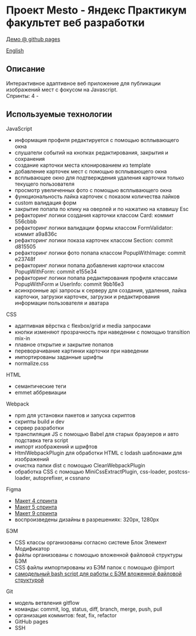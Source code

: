 # Проект Mesto - Яндекс Практикум факультет веб разработки

[Демо @ github pages](https://bliss-code.github.io/mesto/)

[English](./README.md)

## Описание

Интерактивное адаптивное веб приложение для публикации изображений мест с фокусом на Javascript.\
Спринты: 4 -

## Используемые технологии

JavaScript
- информация профиля редактируется с помощью всплывающего окна
- слушатели событий на кнопках редактирования, закрытия и сохранения
- создание карточки места клонированием из template
- добавление карточек мест c помощью всплывающего окна
- всплывающее окно для подтверждения удаления карточки только текущего пользователя
- просмотр увеличенных фото с помощью всплывающего окна
- функциональность лайка карточек c показом количества лайков
- custom валидация форм
- закрытие попапа по клику на оверлей и по нажатию на клавишу Esc
- рефакторинг логики создания карточки классом Card: коммит 556cbbb
- рефакторинг логики валидации формы классом FormValidator: коммит a9a836c
- рефакторинг логики показа карточек классом Section: commit d815505
- рефакторинг логики фото попапа классом PopupWithImage: commit e23748f
- рефакторинг логики попапа добавления карточки классом PopupWithForm: commit e155e34
- рефакторинг логики попапа редактирования профиля классами PopupWithForm и UserInfo: commit 9bb16e3
- асинхронные api запросы к серверу для создания, удаления, лайка карточки, загрузки карточек, загрузки и редактирования информации пользователя и аватара

CSS
- адаптивная вёрстка с flexbox/grid и media запросами
- кнопки изменяют прозрачность при наведении с помощью transition mix-in
- плавное открытие и закрытие попапов
- переворачивание картинки карточки при наведении
- импортированы заданные шрифты
- normalize.css

HTML
- семантические теги
- emmet аббревиации

Webpack
- npm для установки пакетов и запуска скриптов
- скрипты build и dev
- сервер разработки
- транспиляция JS с помощью Babel для старых браузеров и авто подставка тега script
- импорт изображений и шрифтов
- HtmlWebpackPlugin для обработки HTML с lodash шаблонами для изображений
- очистка папки dist с помощью CleanWebpackPlugin
- обработка CSS с помощью MiniCssExtractPlugin, css-loader, postcss-loader, autoprefixer, и cssnano


Figma
- [Макет 4 спринта](https://www.figma.com/file/2cn9N9jSkmxD84oJik7xL7/JavaScript.-Sprint-4?node-id=0%3A1)
- [Макет 5 спринта](https://www.figma.com/file/bjyvbKKJN2naO0ucURl2Z0/JavaScript.-Sprint-5?node-id=0%3A1)
- [Макет 9 спринта](https://www.figma.com/file/hhhIavVTeuilfPPZ6sbifl/JavaScript.-Sprint-9?node-id=0%3A1)
- воспроизведены дизайны в разрешениях: 320px, 1280px

БЭМ
- CSS классы организованы согласно системе Блок Элемент Модификатор
- файлы организованы с помощью вложенной файловой структуры БЭМ
- CSS файлы импортированы из БЭМ папок с помощью @import
- [самодельный bash script для работы с БЭМ вложенной файловой структурой](https://github.com/bliss-code/instruments)

Git
- модель ветвления gitflow
- команды: commit, log, status, diff, branch, merge, push, pull
- организация коммитов: feat, fix, refactor
- GitHub pages
- SSH
